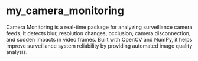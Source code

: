 # my_camera_monitoring
Camera Monitoring is a real-time package for analyzing surveillance camera feeds. It detects blur, resolution changes, occlusion, camera disconnection, and sudden impacts in video frames. Built with OpenCV and NumPy, it helps improve surveillance system reliability by providing automated image quality analysis.
